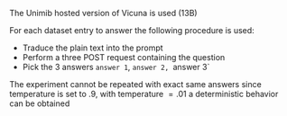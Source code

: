 The Unimib hosted version of Vicuna is used (13B)

For each dataset entry to answer the following procedure is used:

- Traduce the plain text into the prompt
- Perform a three POST request containing the question 
- Pick the 3 answers  `answer 1`, `answer 2, `answer 3`

The experiment cannot be repeated with exact same answers since temperature is set to $.9$, with temperature $=.01$ a deterministic behavior can be obtained
